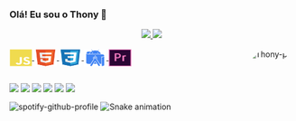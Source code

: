 ### Olá! Eu sou o Thony 👋

<div align="center">
  <a href="https://github.com/thonyreis">
  <img height="150em" src="https://github-readme-stats.vercel.app/api?username=thonyreis&show_icons=true&theme=synthwave&bg_color=0,1E1860,AC379F&include_all_commits=true&count_private=true"/>
  <img height="150em" src="https://github-readme-stats.vercel.app/api/top-langs/?username=thonyreis&layout=compact&langs_count=7&theme=synthwave&bg_color=0,FD0267,FCB837"/>
</div>
<div style="display: inline_block"><br>
  <img align="center" alt="Thony-Js" height="30" width="40" src="https://raw.githubusercontent.com/devicons/devicon/master/icons/javascript/javascript-plain.svg">
  <img align="center" alt="Thony-HTML" height="30" width="40" src="https://raw.githubusercontent.com/devicons/devicon/master/icons/html5/html5-original.svg">
  <img align="center" alt="Thony-CSS" height="30" width="40" src="https://raw.githubusercontent.com/devicons/devicon/master/icons/css3/css3-original.svg">
  <img align="center" alt="Thony-Android" height="30" width="40" src="https://raw.githubusercontent.com/devicons/devicon/master/icons/androidstudio/androidstudio-plain.svg">
  <img align="center" alt="Thony-Premiere" height="30" width="40" src="https://raw.githubusercontent.com/devicons/devicon/master/icons/premierepro/premierepro-original.svg">
  <img align="right" alt="Thony-pic" height="150" style="border-radius:50px;" src="https://pbs.twimg.com/media/FT7lO-KWQAM-1tm?format=png&name=small">
</div>

  ##

<div> 
  <a href="https://www.instagram.com/thonyreis/" target="_blank"><img src="https://img.shields.io/badge/-Instagram-%23E4405F?style=for-the-badge&logo=instagram&logoColor=white" target="_blank"></a>
  <a href="https://twitter.com/thony_reis" target="_blank"><img src="https://img.shields.io/badge/Twitter-1DA1F2?style=for-the-badge&logo=twitter&logoColor=white"></a> 
  <a href = "https://t.me/thonyreis" target="_blank"><img src="https://img.shields.io/badge/Telegram-2CA5E0?style=for-the-badge&logo=telegram&logoColor=white"></a>
  <a href="https://www.twitch.tv/thonyreis" target="_blank"><img src="https://img.shields.io/badge/Twitch-9146FF?style=for-the-badge&logo=twitch&logoColor=white" target="_blank"></a>
  <a href="https://www.youtube.com/user/Anthonyoable" target="_blank"><img src="https://img.shields.io/badge/YouTube-FF0000?style=for-the-badge&logo=youtube&logoColor=white" target="_blank"></a>
  <a href="https://www.tiktok.com/@thony.reis" target="_blank"><img src="https://img.shields.io/badge/TikTok-000000?style=for-the-badge&logo=tiktok&logoColor=white"></a> 

  ![spotify-github-profile](https://spotify-github-profile.vercel.app/api/view?uid=antoniosgreis&cover_image=true&theme=natemoo-re&bar_color=53b14f&bar_color_cover=false)
  ![Snake animation](https://github.com/thonyreis/thonyreis/blob/output/github-contribution-grid-snake.svg)
  
</div>
 
